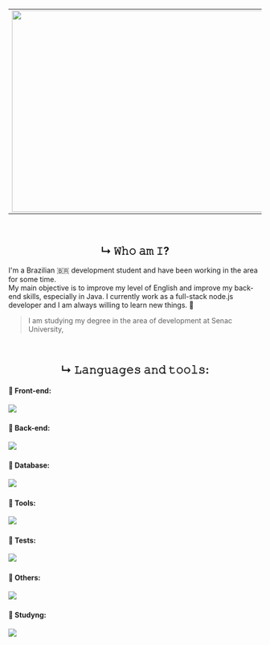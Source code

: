 
|  | |
|-|-|
| <img align="left" src="https://media1.giphy.com/media/v1.Y2lkPTc5MGI3NjExdzZjcmhrenIyY2p6MHN2dGYyYndjNWFydDY5YWRrY3Y4dWIzYjBndCZlcD12MV9pbnRlcm5hbF9naWZfYnlfaWQmY3Q9Zw/7b8jdNUoFBdcoILjjv/giphy.webp" width="730" height="400">| <h3 align="center"><em>👋 Welcome! I am</em></h3><div><img align="right" width="300" src="https://github.com/PedrohCoder/PedrohCoder/blob/main/magdev.gif?raw=true"><br /><h3 align="center">𝙵𝚞𝚕𝚕𝚂𝚝𝚊𝚌𝚔 𝙳𝚎𝚟𝚎𝚕𝚘𝚙𝚎𝚛</h3><hr/><br/><div align="center"><p>📥 Contacts</p><a href="https://www.linkedin.com/in/pedro-henrique-25b57b261/" target="_blank"><img src="https://img.shields.io/badge/-LinkedIn-%230077B5?style=for-the-badge&logo=linkedin&logoColor=white" target="_blank"></a><a href="mailto:pedrohsssam123@gmail.com"><img src="https://img.shields.io/badge/-Gmail-%23333?style=for-the-badge&logo=gmail&logoColor=white" target="_blank"></a> </div></div> |
<br>

## <center>↳ 𝚆𝚑𝚘 𝚊𝚖 𝙸?
<p align="left">
    I'm a Brazilian 🇧🇷 development student and have been working in the area for some time. <br>
My main objective is to improve my level of English and improve my back-end skills, especially in Java. I currently work as a full-stack node.js developer and I am always willing to learn new things. 🌱 
</p>

> I am studying my degree in the area of ​​development at Senac University,

<br>

## <center> ↳   𝙻𝚊𝚗𝚐𝚞𝚊𝚐𝚎𝚜 𝚊𝚗𝚍 𝚝𝚘𝚘𝚕𝚜:
<h4> 📍 Front-end: </h4>
<div align="left">
    <img src="https://skillicons.dev/icons?i=react,next,sass,css,html,bootstrap,javascript,electron" />
</div>
<h4> 📍 Back-end: </h4>
<div align="left">
    <img src="https://skillicons.dev/icons?i=typescript,nodejs,express,php,java" />
</div>
<h4> 📍 Database: </h4>
<div align="left">
    <img src="https://skillicons.dev/icons?i=postgresql,mongodb,mysql" />
</div>
<h4> 📍 Tools: </h4>
<div align="left">
    <img src="https://skillicons.dev/icons?i=git,github,postman,vscode,linux,arch,docker,figma" />
</div>
<h4> 📍 Tests: </h4>
<div align="left">
    <img src="https://skillicons.dev/icons?i=jest" />
</div>
<h4> 📍 Others: </h4>
<div align="left">
    <img src="https://skillicons.dev/icons?i=unreal,gamemakerstudio" />
</div>
<h4> 📍 Studyng: </h4>
<div align="left">
    <img src="https://skillicons.dev/icons?i=angular,spring,vim" />
</div>


